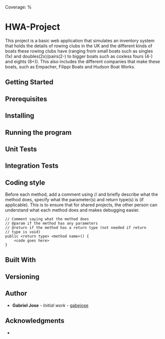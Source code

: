 Coverage: %
# HWA-Project

This project is a basic web application that simulates an inventory system that holds the details of rowing clubs in the UK and the different kinds of boats these rowing clubs have (ranging from small boats such as singles (1x) and doubles(2x)/pairs(2-) to bigger boats such as coxless fours (4-) and eights (8+)). This also includes the different companies that make these boats, such as Empacher, Filippi Boats and Hudson Boat Works.

## Getting Started


## Prerequisites


## Installing


## Running the program


## Unit Tests


## Integration Tests


## Coding style

Before each method, add a comment using // and briefly describe what the method does, specify what the parameter(s) and return type(s) is (if applicable). This is to ensure that for shared projects, the other person can understand what each method does and makes debugging easier.

```
// Comment saying what the method does
// @param if the method has any parameters
// @return if the method has a return type (not needed if return
// type is void)
public <return type> <method name>() {
    <code goes here>
}
```

## Built With


## Versioning


## Author
* **Gabriel Jose** - *Initial work* - [gabejose](https://github.com/gabejose)

## Acknowledgments
* 